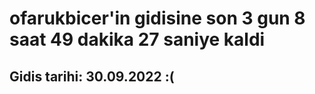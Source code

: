# ofarukbicer'in gidisine son 3 gun 8 saat 49 dakika 27 saniye kaldi

## Gidis tarihi: 30.09.2022 :(